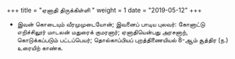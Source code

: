 ﻿+++
title = "ஏனாதி திருக்கிள்ளி  "
weight = 1
date = "2019-05-12"
+++


-  இவன் கொடையும் வீரமுமுடையோன்; இவனைப் பாடிய புலவர்: கோனாட்டு எறிச்சிலூர் மாடலன் மதுரைக் குமரனார்; ஏனாதியென்பது அரசனாற், கொடுக்கப்படும் பட்டப்பெயர்;  தொல்காப்பியப் புறத்திணையியல் 8-ஆம் சூத்திர (ந.)  உரையிற் காண்க. 
  
